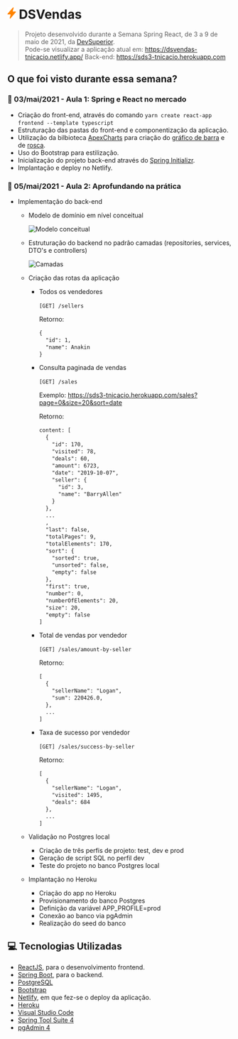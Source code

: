 # ![DevSuperior logo](https://raw.githubusercontent.com/devsuperior/bds-assets/main/ds/devsuperior-logo-small.png) DSVendas
> Projeto desenvolvido durante a Semana Spring React, de 3 a 9 de maio de 2021, da [DevSuperior](https://devsuperior.com.br). <br/>
> Pode-se visualizar a aplicação atual em: https://dsvendas-tnicacio.netlify.app/
> Back-end: https://sds3-tnicacio.herokuapp.com

## O  que foi visto durante essa semana?

### :calendar: 03/mai/2021 - Aula 1: Spring e React no mercado
- Criação do front-end, através do comando ```yarn create react-app frontend --template typescript```
- Estruturação das pastas do front-end e componentização da aplicação.
- Utilização da bilbioteca [ApexCharts](https://apexcharts.com/docs/react-charts/) para criação do
[gráfico de barra](https://github.com/tnicacio/dsvendas/blob/main/frontend/src/components/BarChart/index.tsx) 
e de [rosca](https://github.com/tnicacio/dsvendas/blob/main/frontend/src/components/DonutChart/index.tsx).
- Uso do Bootstrap para estilização.
- Inicialização do projeto back-end através do [Spring Initializr](https://start.spring.io/).
- Implantação e deploy no Netlify.

### :calendar: 05/mai/2021 - Aula 2: Aprofundando na prática
- Implementação do back-end
  - Modelo de domínio em nível conceitual
    
    ![Modelo conceitual](https://user-images.githubusercontent.com/50798315/117371722-bf26f800-ae9e-11eb-8df1-6b64907702d0.png)
  
  - Estruturação do backend no padrão camadas (repositories, services, DTO's e controllers)
 
    ![Camadas](https://user-images.githubusercontent.com/50798315/117371824-ea114c00-ae9e-11eb-9a45-704562980cb1.png)

  - Criação das rotas da aplicação
  
    - Todos os vendedores
    
      ```[GET] /sellers```
      
      Retorno: 
      
      ```
      {
        "id": 1,
        "name": Anakin
      }
      ```
  
    - Consulta paginada de vendas
      
      ```[GET] /sales```
      
      Exemplo: https://sds3-tnicacio.herokuapp.com/sales?page=0&size=20&sort=date
      
      Retorno: 
      
      ```
      content: [
        {
          "id": 170,
          "visited": 78,
          "deals": 60,
          "amount": 6723,
          "date": "2019-10-07",
          "seller": {
            "id": 3,
            "name": "BarryAllen"
          }
        },
        ...
        ,
        "last": false,
        "totalPages": 9,
        "totalElements": 170,
        "sort": {
          "sorted": true,
          "unsorted": false,
          "empty": false
        },
        "first": true,
        "number": 0,
        "numberOfElements": 20,
        "size": 20,
        "empty": false
      ]
      ```

    - Total de vendas por vendedor
      
      ```[GET] /sales/amount-by-seller```
      
      Retorno: 
      
      ```
      [
        {
          "sellerName": "Logan",
          "sum": 220426.0,
        },
        ...
      ]
      ```

    - Taxa de sucesso por vendedor
      
      ```[GET] /sales/success-by-seller```

      Retorno: 
      
      ```
      [
        {
          "sellerName": "Logan",
          "visited": 1495,
          "deals": 684
        },
        ...
      ]
      ```

  - Validação no Postgres local
    - Criação de três perfis de projeto: test, dev e prod
    - Geração de script SQL no perfil dev
    - Teste do projeto no banco Postgres local

  - Implantação no Heroku
    - Criação do app no Heroku
    - Provisionamento do banco Postgres
    - Definição da variável APP_PROFILE=prod
    - Conexão ao banco via pgAdmin
    - Realização do seed do banco

## :computer: Tecnologias Utilizadas
- [ReactJS](https://pt-br.reactjs.org/), para o desenvolvimento frontend.
- [Spring Boot](https://spring.io/projects/spring-boot), para o backend.
- [PostgreSQL](https://www.postgresql.org/)
- [Bootstrap](https://getbootstrap.com/)
- [Netlify](https://www.netlify.com/), em que fez-se o deploy da aplicação.
- [Heroku](http://heroku.com/)
- [Visual Studio Code](https://code.visualstudio.com/)
- [Spring Tool Suite 4](https://spring.io/tools)
- [pgAdmin 4](https://www.pgadmin.org/)

